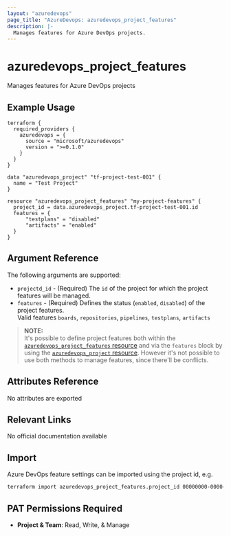 ```yaml
---
layout: "azuredevops"
page_title: "AzureDevops: azuredevops_project_features"
description: |-
  Manages features for Azure DevOps projects.
---
```


# azuredevops_project_features

Manages features for Azure DevOps projects

## Example Usage

```hcl
terraform {
  required_providers {
    azuredevops = {
      source = "microsoft/azuredevops"
      version = ">=0.1.0"
    }
  }
}

data "azuredevops_project" "tf-project-test-001" {
  name = "Test Project"
}

resource "azuredevops_project_features" "my-project-features" {
  project_id = data.azuredevops_project.tf-project-test-001.id
  features = {
      "testplans" = "disabled"
      "artifacts" = "enabled"
  }
}
```

## Argument Reference

The following arguments are supported:

- `projectd_id` - (Required) The `id` of the project for which the project features will be managed.
- `features` - (Required) Defines the status (`enabled`, `disabled`) of the project features.  
   Valid features `boards`, `repositories`, `pipelines`, `testplans`, `artifacts`

> **NOTE:**  
> It's possible to define project features both within the [`azuredevops_project_features` resource](project_features.html) and
> via the `features` block by using the [`azuredevops_project` resource](project.html).
> However it's not possible to use both methods to manage features, since there'll be conflicts.

## Attributes Reference

No attributes are exported

## Relevant Links

No official documentation available

## Import

Azure DevOps feature settings can be imported using the project id, e.g.

```sh
terraform import azuredevops_project_features.project_id 00000000-0000-0000-0000-000000000000
```

## PAT Permissions Required

- **Project & Team**: Read, Write, & Manage
